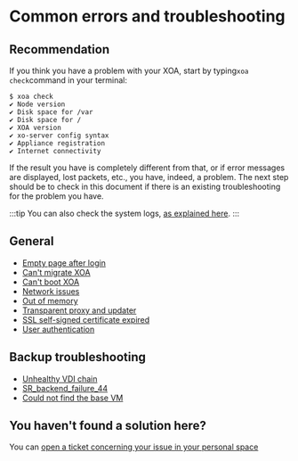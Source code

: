 # Common errors and troubleshooting

## Recommendation

If you think you have a problem with your XOA, start by typing`xoa check`command in your terminal:

```console
$ xoa check
✔ Node version
✔ Disk space for /var
✔ Disk space for /
✔ XOA version
✔ xo-server config syntax
✔ Appliance registration
✔ Internet connectivity
```

If the result you have is completely different from that, or if error messages are displayed, lost packets, etc., you have, indeed, a problem. The next step should be to check in this document if there is an existing troubleshooting for the problem you have.

:::tip
You can also check the system logs, [as explained here](troubleshooting#cli).
:::

## General

- [Empty page after login](troubleshooting#empty-page-after-login)
- [Can't migrate XOA](troubleshooting#xoa-migration-issues)
- [Can't boot XOA](troubleshooting#xoa-boot-issues)
- [Network issues](troubleshooting#network-issues)
- [Out of memory](troubleshooting#memory)
- [Transparent proxy and updater](troubleshooting#behind-a-transparent-proxy)
- [SSL self-signed certificate expired](troubleshooting#updating-ssl-self-signed-certificate)
- [User authentication](authentication#debugging)

## Backup troubleshooting

- [Unhealthy VDI chain](https://xen-orchestra.com/docs/backup_troubleshooting.html#unhealthy-vdi-chain)
- [SR_backend_failure_44](https://xen-orchestra.com/docs/backup_troubleshooting.html#srbackendfailure44-insufficient-space)
- [Could not find the base VM](https://xen-orchestra.com/docs/backup_troubleshooting.html#could-not-find-the-base-vm)

## You haven't found a solution here?

You can [open a ticket concerning your issue in your personal space](https://xen-orchestra.com/#!/member/support)

